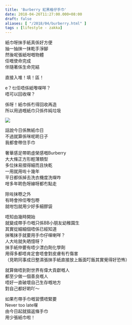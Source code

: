 ```yaml
---
title: 'Burberry 紅黑格仔手巾'
date: 2018-04-26T11:27:00.000+08:00
draft: false
aliases: [ "/2018/04/burberry.html" ]
tags : [lifestyle - zakka]
---
```


紙巾呀抹手紙真係好方便  
抽一抽抹一抹乾手淨腳  
然後呢張紙咁嘅物體  
佢嘅使命完成  
伴隨著係生命完結  
  
直接入堆！填！區！  
  
e？乜佢唔係紙嚟㗎咩？  
唔可以回收㗎？  
  
係呀！紙巾係冇得回收再造  
所以用過嘅紙巾只係件純垃圾  

![](/images/burberry.jpg)

話說今日係無紙巾日  
不過就算係咪呢啲日子  
我都會帶住手巾  
  
奢華感足帶啲虛榮感嘅Burberry  
大大條正方形輕薄類型  
多位抹易摺得細而且快乾  
一用就用咗十幾年  
平日都係掉去洗衣機度洗㗎咋  
咁多年啲色呀線呀都冇點走  
  
除咗抹嘢之外  
有時會拎佢嚟包嘢  
就咁包就用少好多細膠袋  
  
唔知由幾時開始  
就變成帶手巾嘅只係BB小朋友幼稚園生  
其實從細細個唔係已經知道  
抹嘴抹手就要用手巾仔㗎喇咩？  
人大咗就失晒憶呀？  
抹手紙仲要有唔少漂白劑化學劑  
用得多都唔肯定會唔會對皮膚有冇傷害  
（見啲同事成日整濕張抹手紙直接放上飯面叮飯其實覺得好恐怖）  
  
就算做唔到對世界有偉大貢獻嘅人  
都至少做一個善良嘅人  
唔好一直破壞自己生存嘅地方  
對自己都好啲吖～  
  
如果冇帶手巾嘅習慣唔緊要  
Never too late㗎  
由今日起就搵返條手巾  
用少張紙巾啦！
